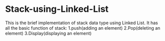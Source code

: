 # Stack-using-Linked-List

This is the brief implementation of stack data type using Linked List. It has all the basic function of stack:
1.push(adding an element)
2.Pop(deleting an element)
3.Display(displaying an element)
